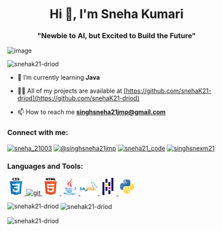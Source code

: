 <h1 align="center">Hi 👋, I'm Sneha Kumari</h1>
<h3 align="center">"Newbie to AI, but Excited to Build the Future"</h3>
<img width="500" height="350" alt="image" src="https://github.com/user-attachments/assets/0e73ae17-6e27-4c02-8681-34ffb42c738d" />


<p align="left"> <img src="https://komarev.com/ghpvc/?username=snehak21-driod&label=Profile%20views&color=0e75b6&style=flat" alt="snehak21-driod" /> </p>

- 🌱 I’m currently learning **Java**

- 👨‍💻 All of my projects are available at [https://github.com/snehaK21-driod](https://github.com/snehaK21-driod)

- 📫 How to reach me **singhsneha21jmp@gmail.com**

<h3 align="left">Connect with me:</h3>
<p align="left">
<a href="https://instagram.com/sneha_21003" target="blank"><img align="center" src="https://raw.githubusercontent.com/rahuldkjain/github-profile-readme-generator/master/src/images/icons/Social/instagram.svg" alt="sneha_21003" height="30" width="40" /></a>
<a href="https://www.hackerrank.com/@singhsneha21jmp" target="blank"><img align="center" src="https://raw.githubusercontent.com/rahuldkjain/github-profile-readme-generator/master/src/images/icons/Social/hackerrank.svg" alt="@singhsneha21jmp" height="30" width="40" /></a>
<a href="https://www.leetcode.com/sneha21_code" target="blank"><img align="center" src="https://raw.githubusercontent.com/rahuldkjain/github-profile-readme-generator/master/src/images/icons/Social/leet-code.svg" alt="sneha21_code" height="30" width="40" /></a>
<a href="https://auth.geeksforgeeks.org/user/singhsnexm21" target="blank"><img align="center" src="https://raw.githubusercontent.com/rahuldkjain/github-profile-readme-generator/master/src/images/icons/Social/geeks-for-geeks.svg" alt="singhsnexm21" height="30" width="40" /></a>
</p>

<h3 align="left">Languages and Tools:</h3>
<p align="left"> <a href="https://www.w3schools.com/css/" target="_blank" rel="noreferrer"> <img src="https://raw.githubusercontent.com/devicons/devicon/master/icons/css3/css3-original-wordmark.svg" alt="css3" width="40" height="40"/> </a> <a href="https://git-scm.com/" target="_blank" rel="noreferrer"> <img src="https://www.vectorlogo.zone/logos/git-scm/git-scm-icon.svg" alt="git" width="40" height="40"/> </a> <a href="https://www.w3.org/html/" target="_blank" rel="noreferrer"> <img src="https://raw.githubusercontent.com/devicons/devicon/master/icons/html5/html5-original-wordmark.svg" alt="html5" width="40" height="40"/> </a> <a href="https://www.java.com" target="_blank" rel="noreferrer"> <img src="https://raw.githubusercontent.com/devicons/devicon/master/icons/java/java-original.svg" alt="java" width="40" height="40"/> </a> <a href="https://www.mysql.com/" target="_blank" rel="noreferrer"> <img src="https://raw.githubusercontent.com/devicons/devicon/master/icons/mysql/mysql-original-wordmark.svg" alt="mysql" width="40" height="40"/> </a> <a href="https://pandas.pydata.org/" target="_blank" rel="noreferrer"> <img src="https://raw.githubusercontent.com/devicons/devicon/2ae2a900d2f041da66e950e4d48052658d850630/icons/pandas/pandas-original.svg" alt="pandas" width="40" height="40"/> </a> <a href="https://www.python.org" target="_blank" rel="noreferrer"> <img src="https://raw.githubusercontent.com/devicons/devicon/master/icons/python/python-original.svg" alt="python" width="40" height="40"/> </a> </p>

<p><img align="left" src="https://github-readme-stats.vercel.app/api/top-langs?username=snehak21-driod&show_icons=true&locale=en&layout=compact" alt="snehak21-driod" /></p>

<p>&nbsp;<img align="center" src="https://github-readme-stats.vercel.app/api?username=snehak21-driod&show_icons=true&locale=en" alt="snehak21-driod" /></p>

<p><img align="center" src="https://github-readme-streak-stats.herokuapp.com/?user=snehak21-driod&" alt="snehak21-driod" /></p>

